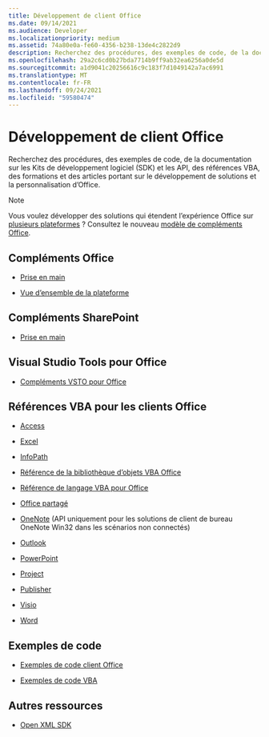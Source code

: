```yaml
---
title: Développement de client Office
ms.date: 09/14/2021
ms.audience: Developer
ms.localizationpriority: medium
ms.assetid: 74a80e0a-fe60-4356-b238-13de4c2822d9
description: Recherchez des procédures, des exemples de code, de la documentation sur les Kits de développement logiciel (SDK) et les API, des références VBA, des formations et des articles portant sur le développement de solutions et la personnalisation d’Office.
ms.openlocfilehash: 29a2c6cd0b27bda7714b9ff9ab32ea6256a0de5d
ms.sourcegitcommit: a1d9041c20256616c9c183f7d1049142a7ac6991
ms.translationtype: MT
ms.contentlocale: fr-FR
ms.lasthandoff: 09/24/2021
ms.locfileid: "59580474"
---
```

# <a name="office-client-development"></a>Développement de client Office

Recherchez des procédures, des exemples de code, de la documentation sur les Kits de développement logiciel (SDK) et les API, des références VBA, des formations et des articles portant sur le développement de solutions et la personnalisation d’Office.
  
> [!NOTE]
> Vous voulez développer des solutions qui étendent l’expérience Office sur [plusieurs plateformes](/office/dev/add-ins/overview/office-add-in-availability.md) ? Consultez le nouveau [modèle de compléments Office](/office/dev/add-ins/).

## <a name="office-add-ins"></a>Compléments Office
  
- [Prise en main](/office/dev/add-ins/)
  
- [Vue d’ensemble de la plateforme](/office/dev/add-ins/overview/office-add-ins.md)
  
## <a name="sharepoint-add-ins"></a>Compléments SharePoint
  
- [Prise en main](/sharepoint/dev/sp-add-ins/sharepoint-add-ins.md)
  
## <a name="visual-studio-tools-for-office"></a>Visual Studio Tools pour Office
  
- [Compléments VSTO pour Office](/visualstudio/vsto/create-vsto-add-ins-for-office-by-using-visual-studio.md)
  
## <a name="office-client-vba-references"></a>Références VBA pour les clients Office
  
- [Access](access/access-home.md)
  
- [Excel](excel/excel-home.md)
  
- [InfoPath](infopath/infopath-home.md)
  
- [Référence de la bibliothèque d’objets VBA Office](/office/vba/api/overview/library-reference.md)
  
- [Référence de langage VBA pour Office](/office/vba/api/overview/language-reference.md)
  
- [Office partagé](shared/office-shared.md)
  
- [OneNote](onenote/onenote-home.md) (API uniquement pour les solutions de client de bureau OneNote Win32 dans les scénarios non connectés) 
  
- [Outlook](outlook/outlook-home.md)
  
- [PowerPoint](powerpoint-home.md)
  
- [Project](project/project-home.md)
  
- [Publisher](publisher-home.md)
  
- [Visio](visio/visio-home.md)
  
- [Word](word/word-home.md)
  
## <a name="code-samples"></a>Exemples de code
  
- [Exemples de code client Office](https://developer.microsoft.com/office/gallery/?filterBy=Samples)
  
- [Exemples de code VBA](/samples/browse/)
  
## <a name="other-resources"></a>Autres ressources
  
- [Open XML SDK](/office/open-xml/open-xml-sdk.md)
